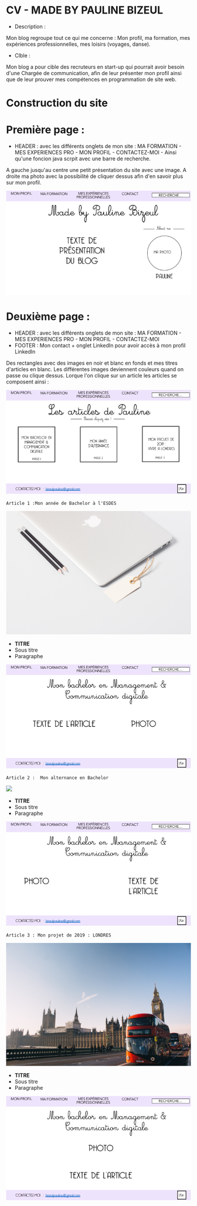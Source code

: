 # CV - MADE BY PAULINE BIZEUL 

- Description : 

Mon blog regroupe tout ce qui me concerne : Mon profil, ma formation, mes expériences professionnelles, mes loisirs (voyages, danse).

- CIble :

Mon blog a pour cible des recruteurs en start-up qui pourrait avoir besoin d'une Chargée de communication, afin de leur présenter mon profil ainsi que de leur prouver mes compétences en programmation de site web.

# Construction du site

# Première page : 

- HEADER : avec les différents onglets de mon site : MA FORMATION - MES EXPERIENCES PRO - MON PROFIL - CONTACTEZ-MOI - Ainsi qu'une foncion java scrpit avec une barre de recherche.

A gauche jusqu'au centre une petit présentation du site avec une image.
A droite ma photo avec la possibilité de cliquer dessus afin d'en savoir plus sur mon profil.

![](./img/page1.png)



# Deuxième page :
- HEADER : avec les différents onglets de mon site : MA FORMATION - MES EXPERIENCES PRO - MON PROFIL - CONTACTEZ-MOI
- FOOTER : Mon contact + onglet LinkedIn pour avoir accès à mon profil LinkedIn

Des rectangles avec des images en noir et blanc en fonds et mes titres d'articles en blanc.  Les différentes images deviennent couleurs quand on passe ou clique dessus. 
Lorque l'on clique sur un article les articles se composent ainsi : 

![](./img/page2.png)

``` 
Article 1 :Mon année de Bachelor à l'ESDES 
```
![](./img/mac.jpg)
- **TITRE**
- Sous titre
- Paragraphe

![](./img/pagearticle1.png)


``` 
Article 2 :  Mon alternance en Bachelor 
```
![](./img/office.jpg)
- **TITRE**
- Sous titre
- Paragraphe

![](./img/pagearticle2.png)

``` 
Article 3 : Mon projet de 2019 : LONDRES 
```
![](./img/LONDON.jpg)
- **TITRE**
- Sous titre
- Paragraphe

![](./img/pagearticle3.png)
